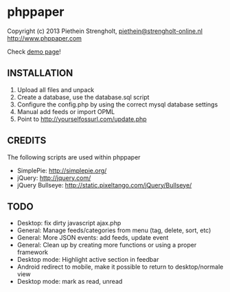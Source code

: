 phppaper
=======

Copyright (c) 2013 Piethein Strengholt, piethein@strengholt-online.nl
http://www.phppaper.com

Check <a href="http://www.phppaper.com/demo">demo page</a>!

INSTALLATION
------------

1. Upload all files and unpack
2. Create a database, use the database.sql script
3. Configure the config.php by using the correct mysql database settings
4. Manual add feeds or import OPML
5. Point to http://yourselfossurl.com/update.php

CREDITS
-------

The following scripts are used within phppaper

* SimplePie: http://simplepie.org/
* jQuery: http://jquery.com/
* jQuery Bullseye: http://static.pixeltango.com/jQuery/Bullseye/

TODO
----

* Desktop: fix dirty javascript ajax.php
* General: Manage feeds/categories from menu (tag, delete, sort, etc)
* General: More JSON events: add feeds, update event
* General: Clean up by creating more functions or using a proper framework
* Desktop mode: Highlight active section in feedbar
* Android redirect to mobile, make it possible to return to desktop/normale view
* Desktop mode: mark as read, unread

